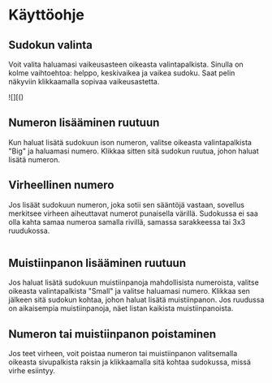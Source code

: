 # Käyttöohje

## Sudokun valinta

Voit valita haluamasi vaikeusasteen oikeasta valintapalkista. Sinulla on kolme vaihtoehtoa: helppo, keskivaikea ja vaikea sudoku. Saat pelin näkyviin klikkaamalla sopivaa vaikeusastetta.

![][()

## Numeron lisääminen ruutuun

Kun haluat lisätä sudokuun ison numeron, valitse oikeasta valintapalkista "Big" ja haluamasi numero. Klikkaa sitten sitä sudokun ruutua, johon haluat lisätä numeron. 

## Virheellinen numero

Jos lisäät sudokuun numeron, joka sotii sen sääntöjä vastaan, sovellus merkitsee virheen aiheuttavat numerot punaisella värillä. Sudokussa ei saa olla kahta samaa numeroa samalla rivillä, samassa sarakkeessa tai 3x3 ruudukossa.

![]()

## Muistiinpanon lisääminen ruutuun

Jos haluat lisätä sudokuun muistiinpanoja mahdollisista numeroista, valitse oikeasta valintapalkista "Small" ja valitse haluamasi numero. Klikkaa sen jälkeen sitä sudokun kohtaa, johon haluat lisätä muistiinpanon. Jos ruudussa on aikaisempia muistiinpanoja, näet listan kaikista muistiinpanoista.

## Numeron tai muistiinpanon poistaminen

Jos teet virheen, voit poistaa numeron tai muistiinpanon valitsemalla oikeasta sivupalkista raksin ja klikkaamalla sitä kohtaa sudokussa, missä virhe esiintyy.
